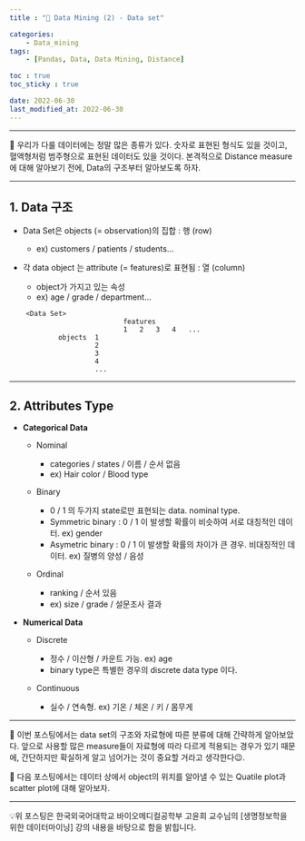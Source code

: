 ```yaml
---
title : "🧩 Data Mining (2) - Data set"

categories:
    - Data_mining
tags:
    - [Pandas, Data, Data Mining, Distance]

toc : true
toc_sticky : true

date: 2022-06-30
last_modified_at: 2022-06-30
---  
```

* * *  

🧩 우리가 다룰 데이터에는 정말 많은 종류가 있다. 숫자로 표현된 형식도 있을 것이고, 혈액형처럼 범주형으로 표현된 데이터도 있을 것이다. 본격적으로 Distance measure에 대해 알아보기 전에, Data의 구조부터 알아보도록 하자.  

* * *  
  
## 1. Data 구조  
  
- Data Set은 <a>objects</a> (= observation)의 집합 : 행 (row)  
    - ex) customers / patients / students...  

- 각 data object 는 <a>attribute</a> (= features)로 표현됨 : 열 (column)  
    - object가 가지고 있는 속성  
    - ex) age / grade / department...  

``` 
    <Data Set>
                            features
                            1   2   3   4   ...
            objects  1
                     2
                     3
                     4
                     ...
```  
* * *  
## 2. Attributes Type  
 
- <b>Categorical Data</b>  

    - Nominal  
        - categories / states / 이름 / <a>순서 없음</a>  
        - ex) Hair color / Blood type  
          
    - Binary  
        - <a>0 / 1</a> 의 두가지 state로만 표현되는 data. nominal type.  
        - <a>Symmetric binary</a> : 0 / 1 이 발생할 확률이 비슷하여 서로 대칭적인 데이터. ex) gender  
        - <a>Asymetric binary</a> : 0 / 1 이 발생할 확률의 차이가 큰 경우. 비대칭적인 데이터. ex) 질병의 양성 / 음성  

    - Ordinal  
        - ranking / <a>순서 있음</a>  
        - ex) size / grade / 설문조사 결과  


- <b>Numerical Data</b>  
  
    - Discrete  
        - <a>정수</a> / 이산형 / 카운트 가능. ex) age  
        - binary type은 특별한 경우의 discrete data type 이다.  
      
    - Continuous  
        - <a>실수</a> / 연속형. ex) 기온 / 체온 / 키 / 몸무게  
          
* * *  
🧩 이번 포스팅에서는 data set의 구조와 자료형에 따른 분류에 대해 간략하게 알아보았다. 앞으로 사용할 많은 measure들이 자료형에 따라 다르게 적용되는 경우가 있기 때문에, 간단하지만 확실하게 알고 넘어가는 것이 중요할 거라고 생각한다😉.  
  
🧩 다음 포스팅에서는 데이터 상에서 object의 위치를 알아낼 수 있는 Quatile plot과 scatter plot에 대해 알아보자.  
  
* * *  
<div style="text-align: left">💡위 포스팅은 한국외국어대학교 바이오메디컬공학부 고윤희 교수님의 [생명정보학을 위한 데이터마이닝] 강의 내용을 바탕으로 함을 밝힙니다.</div>

